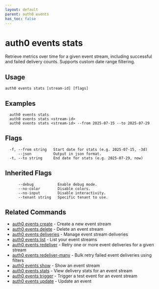 ```yaml
---
layout: default
parent: auth0 events
has_toc: false
---
```

# auth0 events stats

Retrieve metrics over time for a given event stream, including 
successful and failed delivery counts. Supports custom date range filtering.

## Usage
```
auth0 events stats [stream-id] [flags]
```

## Examples

```
  auth0 events stats
  auth0 events stats <stream-id>
  auth0 events stats <stream-id> --from 2025-07-15 --to 2025-07-29
```


## Flags

```
  -f, --from string   Start date for stats (e.g. 2025-07-15, -3d)
      --json          Output in json format.
  -t, --to string     End date for stats (e.g. 2025-07-29, now)
```


## Inherited Flags

```
      --debug           Enable debug mode.
      --no-color        Disable colors.
      --no-input        Disable interactivity.
      --tenant string   Specific tenant to use.
```


## Related Commands

- [auth0 events create](auth0_events_create.md) - Create a new event stream
- [auth0 events delete](auth0_events_delete.md) - Delete an event stream
- [auth0 events deliveries](auth0_events_deliveries.md) - Manage event stream deliveries
- [auth0 events list](auth0_events_list.md) - List your event streams
- [auth0 events redeliver](auth0_events_redeliver.md) - Retry one or more event deliveries for a given stream
- [auth0 events redeliver-many](auth0_events_redeliver-many.md) - Bulk retry failed event deliveries using filters
- [auth0 events show](auth0_events_show.md) - Show an event stream
- [auth0 events stats](auth0_events_stats.md) - View delivery stats for an event stream
- [auth0 events trigger](auth0_events_trigger.md) - Trigger a test event for an event stream
- [auth0 events update](auth0_events_update.md) - Update an event


